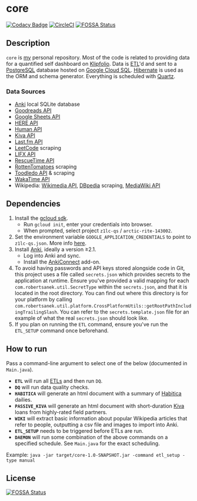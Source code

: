 # core
[![Codacy Badge](https://api.codacy.com/project/badge/Grade/773092d777b14335af5fbd0fb23e465b)](https://app.codacy.com/app/z1lc/core?utm_source=github.com&utm_medium=referral&utm_content=z1lc/core&utm_campaign=Badge_Grade_Dashboard)
[![CircleCI](https://circleci.com/gh/z1lc/core/tree/master.svg?style=shield)](https://circleci.com/gh/z1lc/core/tree/master)
[![FOSSA Status](https://app.fossa.io/api/projects/git%2Bgithub.com%2Fz1lc%2Fcore.svg?type=shield)](https://app.fossa.io/projects/git%2Bgithub.com%2Fz1lc%2Fcore?ref=badge_shield)

## Description
`core` is [my](http://www.robertsanek.com) personal repository. Most of the code is related to providing data for a
quantified self dashboard on [Klipfolio](https://www.klipfolio.com/). Data is
[ETL](https://en.wikipedia.org/wiki/Extract,_transform,_load)'d and sent to a
[PostgreSQL](https://en.wikipedia.org/wiki/PostgreSQL) database hosted on
[Google Cloud SQL](https://cloud.google.com/sql/). [Hibernate](http://hibernate.org/orm/) is used as the ORM and schema
generator. Everything is scheduled with [Quartz](http://www.quartz-scheduler.org/).

### Data Sources
*  [Anki](https://apps.ankiweb.net/) local SQLite database
*  [Goodreads API](https://www.goodreads.com/api)
*  [Google Sheets API](https://developers.google.com/sheets/)
*  [HERE API](https://developer.here.com/)
*  [Human API](https://www.humanapi.co/developers/)
*  [Kiva API](https://build.kiva.org/)
*  [Last.fm API](https://www.last.fm/api)
*  [LeetCode](https://leetcode.com/) scraping
*  [LIFX API](https://api.developer.lifx.com/)
*  [RescueTime API](https://www.rescuetime.com/developers)
*  [RottenTomatoes](https://www.rottentomatoes.com/) scraping
*  [Toodledo API](https://api.toodledo.com/3/index.php) & scraping
*  [WakaTime API](https://wakatime.com/developers)
*  Wikipedia: [Wikimedia API](https://wikimedia.org/api/rest_v1/), [DBpedia](https://wiki.dbpedia.org/) scraping,
[MediaWiki API](https://www.wikidata.org/w/api.php)

## Dependencies
1.  Install the [gcloud sdk](https://cloud.google.com/sdk/install).
    *  Run `gcloud init`, enter your credentials into browser.
    *  When prompted, select project `z1lc-qs` / `arctic-rite-143002`.
2.  Set the environment variable `GOOGLE_APPLICATION_CREDENTIALS` to point to `z1lc-qs.json`. More info
[here](https://cloud.google.com/docs/authentication/getting-started).
3.  Install [Anki](http://ankisrs.net/), ideally a version ≥2.1.
    *  Log into Anki and sync.
    *  Install the [AnkiConnect](https://ankiweb.net/shared/info/2055492159) add-on.
4.  To avoid having passwords and API keys stored alongside code in Git, this project uses a file called
`secrets.json` which provides secrets to the application at runtime. Ensure you've provided a valid mapping for each
`com.robertsanek.util.SecretType` within the `secrets.json`, and that it is located in the root directory. You can find
out where this directory is for your platform by calling
`com.robertsanek.util.platform.CrossPlatformUtils::getRootPathIncludingTrailingSlash`. You can refer to the
`secrets.template.json` file for an example of what the real `secrets.json` should look like. 
5.  If you plan on running the `ETL` command, ensure you've run the `ETL_SETUP` command once beforehand.

## How to run
Pass a command-line argument to select one of the below (documented in `Main.java`).

*  **`ETL`** will run all [ETLs](https://en.wikipedia.org/wiki/Extract,_transform,_load) and then run `DQ`.
*  **`DQ`** will run data quality checks.
*  **`HABITICA`** will generate an html document with a summary of [Habitica](https://habitica.com/) dailies.
*  **`PASSIVE_KIVA`** will generate an html document with short-duration [Kiva](https://www.kiva.org/) loans from 
highly-rated field partners.
*  **`WIKI`** will extract basic information about popular Wikipedia articles that refer to people, outputting a csv 
file and images to import into Anki.
*  **`ETL_SETUP`** needs to be triggered before ETLs are run.
*  **`DAEMON`** will run some combination of the above commands on a specified schedule. See `Main.java` for the 
exact scheduling.

Example: `java -jar target/core-1.0-SNAPSHOT.jar -command etl_setup -type manual`

## License
[![FOSSA Status](https://app.fossa.io/api/projects/git%2Bgithub.com%2Fz1lc%2Fcore.svg?type=large)](https://app.fossa.io/projects/git%2Bgithub.com%2Fz1lc%2Fcore?ref=badge_large)